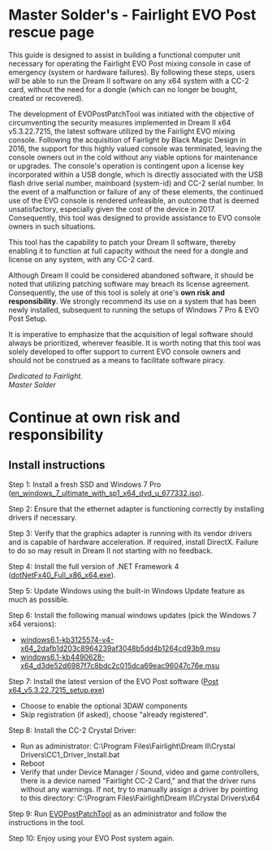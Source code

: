 Master Solder's - Fairlight EVO Post rescue page
================================================

This guide is designed to assist in building a functional computer unit necessary for operating the Fairlight EVO Post mixing console in case of emergency (system or hardware failures). By following these steps, users will be able to run the Dream II software on any x64 system with a CC-2 card, without the need for a dongle (which can no longer be bought, created or recovered).

The development of EVOPostPatchTool was initiated with the objective of circumventing the security measures implemented in Dream II x64 v5.3.22.7215, the latest software utilized by the Fairlight EVO mixing console. Following the acquisition of Fairlight by Black Magic Design in 2016, the support for this highly valued console was terminated, leaving the console owners out in the cold without any viable options for maintenance or upgrades. The console's operation is contingent upon a license key incorporated within a USB dongle, which is directly associated with the USB flash drive serial number, mainboard (system-id) and CC-2 serial number. In the event of a malfunction or failure of any of these elements, the continued use of the EVO console is rendered unfeasible, an outcome that is deemed unsatisfactory, especially given the cost of the device in 2017. Consequently, this tool was designed to provide assistance to EVO console owners in such situations.

This tool has the capability to patch your Dream II software, thereby enabling it to function at full capacity without the need for a dongle and license on any system, with any CC-2 card.

Although Dream II could be considered abandoned software, it should be noted that utilizing patching software may breach its license agreement. Consequently, the use of this tool is solely at one's **own risk and responsibility**. We strongly recommend its use on a system that has been newly installed, subsequent to running the setups of Windows 7 Pro &amp; EVO Post Setup.

It is imperative to emphasize that the acquisition of legal software should always be prioritized, wherever feasible. It is worth noting that this tool was solely developed to offer support to current EVO console owners and should not be construed as a means to facilitate software piracy.

*Dedicated to Fairlight.  
Master Solder*

# Continue at own risk and responsibility

## Install instructions

Step 1: Install a fresh SSD and Windows 7 Pro ([en_windows_7_ultimate_with_sp1_x64_dvd_u_677332.iso](https://archive.org/details/en_windows_7_ultimate_with_sp1_x64_dvd_u_677332_202006)).

Step 2: Ensure that the ethernet adapter is functioning correctly by installing drivers if necessary.

Step 3: Verify that the graphics adapter is running with its vendor drivers and is capable of hardware acceleration. If required, install DirectX. Failure to do so may result in Dream II not starting with no feedback.

Step 4: Install the full version of .NET Framework 4 ([dotNetFx40_Full_x86_x64.exe](https://archive.org/details/dotNetFx40_Full_x86_x64_201607)).

Step 5: Update Windows using the built-in Windows Update feature as much as possible.

Step 6: Install the following manual windows updates (pick the Windows 7 x64 versions):

- [windows6.1-kb3125574-v4-x64_2dafb1d203c8964239af3048b5dd4b1264cd93b9.msu](https://www.catalog.update.microsoft.com/Search.aspx?q=KB3125574)
- [windows6.1-kb4490628-x64_d3de52d6987f7c8bdc2c015dca69eac96047c76e.msu](https://www.catalog.update.microsoft.com/search.aspx?q=kb4490628)

Step 7: Install the latest version of the EVO Post software ([Post x64_v5.3.22.7215_setup.exe](http://steverance.com/Downloads/Release%20Software/Post%20x64_v5.3.22.7215_setup.exe))

- Choose to enable the optional 3DAW components
- Skip registration (if asked), choose "already registered".

Step 8: Install the CC-2 Crystal Driver:

- Run as administrator: C:\Program Files\Fairlight\Dream II\Crystal Drivers\CC1_Driver_Install.bat
- Reboot
- Verify that under Device Manager / Sound, video and game controllers, there is a device named "Fairlight CC-2 Card," and that the driver runs without any warnings. If not, try to manually assign a driver by pointing to this directory: C:\Program Files\Fairlight\Dream II\Crystal Drivers\x64

Step 9: Run [EVOPostPatchTool](https://github.com/mastersolder/fairlight-evo-post/releases) as an administrator and follow the instructions in the tool.

Step 10: Enjoy using your EVO Post system again.

